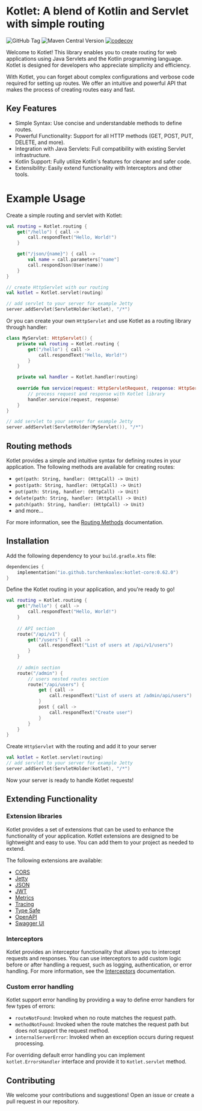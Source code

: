 # Kotlet: A blend of Kotlin and Servlet with simple routing

![GitHub Tag](https://img.shields.io/github/v/tag/turchenkoalex/kotlet?sort=semver&label=version&color=green)
![Maven Central Version](https://img.shields.io/maven-central/v/io.github.turchenkoalex/kotlet-core)
[![codecov](https://codecov.io/gh/turchenkoalex/kotlet/graph/badge.svg?token=F21ZD8IPEJ)](https://codecov.io/gh/turchenkoalex/kotlet)

Welcome to Kotlet! This library enables you to create routing for web applications using Java Servlets and the Kotlin
programming language. Kotlet is designed for developers who appreciate simplicity and efficiency.

With Kotlet, you can forget about complex configurations and verbose code required for setting up routes. We offer an
intuitive and powerful API that makes the process of creating routes easy and fast.

## Key Features

* Simple Syntax: Use concise and understandable methods to define routes.
* Powerful Functionality: Support for all HTTP methods (GET, POST, PUT, DELETE, and more).
* Integration with Java Servlets: Full compatibility with existing Servlet infrastructure.
* Kotlin Support: Fully utilize Kotlin's features for cleaner and safer code.
* Extensibility: Easily extend functionality with Interceptors and other tools.

# Example Usage

Create a simple routing and servlet with Kotlet:

```kotlin
val routing = Kotlet.routing {
    get("/hello") { call ->
        call.respondText("Hello, World!")
    }

    get("/json/{name}") { call ->
        val name = call.parameters["name"]
        call.respondJson(User(name))
    }
}

// create HttpServlet with our routing
val kotlet = Kotlet.servlet(routing)

// add servlet to your server for example Jetty
server.addServlet(ServletHolder(kotlet), "/*")
```

Or you can create your own `HttpServlet` and use Kotlet as a routing library through handler:

```kotlin
class MyServlet: HttpServlet() {
    private val routing = Kotlet.routing {
        get("/hello") { call ->
            call.respondText("Hello, World!")
        }
    }

    private val handler = Kotlet.handler(routing)
    
    override fun service(request: HttpServletRequest, response: HttpServletResponse) {
        // process request and response with Kotlet library
        handler.service(request, response)
    }
}

// add servlet to your server for example Jetty
server.addServlet(ServletHolder(MyServlet()), "/*")
```

## Routing methods

Kotlet provides a simple and intuitive syntax for defining routes in your application. The following methods are
available for creating routes:

* `get(path: String, handler: (HttpCall) -> Unit)`
* `post(path: String, handler: (HttpCall) -> Unit)`
* `put(path: String, handler: (HttpCall) -> Unit)`
* `delete(path: String, handler: (HttpCall) -> Unit)`
* `patch(path: String, handler: (HttpCall) -> Unit)`
* and more...

For more information, see the [Routing Methods](docs/ROUTES.md) documentation.

## Installation

Add the following dependency to your `build.gradle.kts` file:

```kotlin
dependencies {
    implementation("io.github.turchenkoalex:kotlet-core:0.62.0")
}
```

Define the Kotlet routing in your application, and you're ready to go!

```kotlin
val routing = Kotlet.routing {
    get("/hello") { call ->
        call.respondText("Hello, World!")
    }
    
    // API section
    route("/api/v1") {
        get("/users") { call ->
            call.respondText("List of users at /api/v1/users")
        }
    }
    
    // admin section
    route("/admin") {
        // users nested routes section
        route("/api/users") {
            get { call ->
                call.respondText("List of users at /admin/api/users")
            }
            post { call ->
                call.respondText("Create user")
            }
        }
    }
}
```

Create `HttpServlet` with the routing and add it to your server

```kotlin
val kotlet = Kotlet.servlet(routing)
// add servlet to your server for example Jetty
server.addServlet(ServletHolder(kotlet), "/*")
```

Now your server is ready to handle Kotlet requests!

## Extending Functionality

### Extension libraries

Kotlet provides a set of extensions that can be used to enhance the functionality of your application. Kotlet extensions
are designed to be lightweight and easy to use. You can add them to your project as needed to extend.

The following extensions are available:
- [CORS](cors/README.md)
- [Jetty](jetty/README.md)
- [JSON](json/README.md)
- [JWT](jwt/README.md)
- [Metrics](metrics/README.md)
- [Tracing](tracing/README.md)
- [Type Safe](typesafe/README.md)
- [OpenAPI](openapi/README.md)
- [Swagger UI](swagger-ui/README.md)

### Interceptors

Kotlet provides an interceptor functionality that allows you to intercept requests and responses. You can use
interceptors to add custom logic before or after handling a request, such as logging, authentication, or error handling.
For more information, see the [Interceptors](docs/INTERCEPTORS.md) documentation.

### Custom error handling

Kotlet support error handling by providing a way to define error handlers for few types of errors:

* `routeNotFound`: Invoked when no route matches the request path.
* `methodNotFound`: Invoked when the route matches the request path but does not support the request method.
* `internalServerError`: Invoked when an exception occurs during request processing.

For overriding default error handling you can implement `kotlet.ErrorsHandler` interface and provide it to
`Kotlet.servlet` method.

## Contributing

We welcome your contributions and suggestions! Open an issue or create a pull request in our repository.
